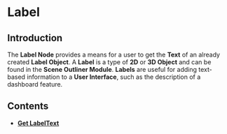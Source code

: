 # Label

## Introduction

The **Label Node** provides a means for a user to get the **Text** of an already created **Label Object**. A **Label** is a type of **2D** or **3D Object** and can be found in the **Scene Outliner Module**. **Labels** are useful for adding text-based information to a **User Interface**, such as the description of a dashboard feature.

## Contents

* [**Get LabelText**](getlabeltext.md)

